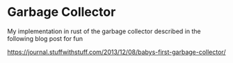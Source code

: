 # Garbage Collector

My implementation in rust of the garbage collector described in the following blog post for fun

https://journal.stuffwithstuff.com/2013/12/08/babys-first-garbage-collector/
